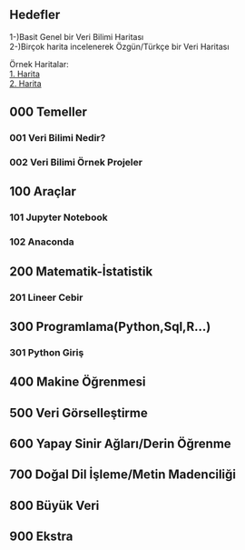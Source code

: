 ## Hedefler

1-)Basit Genel bir Veri Bilimi Haritası <br>
2-)Birçok harita incelenerek Özgün/Türkçe bir Veri Haritası



Örnek Haritalar:<br>
[1. Harita](https://github.com/AMAI-GmbH/AI-Expert-Roadmap)<br>
[2. Harita](http://nirvacana.com/thoughts/2013/07/08/becoming-a-data-scientist/)<br>



## 000  Temeller <br>
### 001 Veri Bilimi Nedir? <br>
### 002 Veri Bilimi Örnek Projeler
## 100  Araçlar <br>
### 101 Jupyter Notebook
### 102 Anaconda <br>
## 200  Matematik-İstatistik <br>
### 201 Lineer Cebir <br>
## 300  Programlama(Python,Sql,R...) <br>
### 301 Python Giriş <br>
## 400  Makine Öğrenmesi <br>
## 500  Veri Görselleştirme <br>
## 600  Yapay Sinir Ağları/Derin Öğrenme <br>
## 700  Doğal Dil İşleme/Metin Madenciliği <br>
## 800  Büyük Veri <br>
## 900  Ekstra <br>
